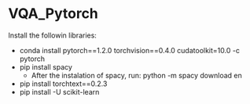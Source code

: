 # VQA_Pytorch

Install the followin libraries:
- conda install pytorch==1.2.0 torchvision==0.4.0 cudatoolkit=10.0 -c pytorch
- pip install spacy
  - After the instalation of spacy, run: python -m spacy download en
- pip install torchtext==0.2.3
- pip install -U scikit-learn
